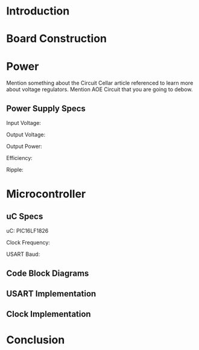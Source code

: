 # Introduction

# Board Construction

# Power
Mention something about the Circuit Cellar article referenced to learn more about voltage regulators. Mention AOE Circuit that you are going to debow.
## Power Supply Specs
Input Voltage:

Output Voltage:

Output Power:

Efficiency:

Ripple:

# Microcontroller
## uC Specs
uC: PIC16LF1826

Clock Frequency:

USART Baud:

## Code Block Diagrams

## USART Implementation

## Clock Implementation


# Conclusion

  
